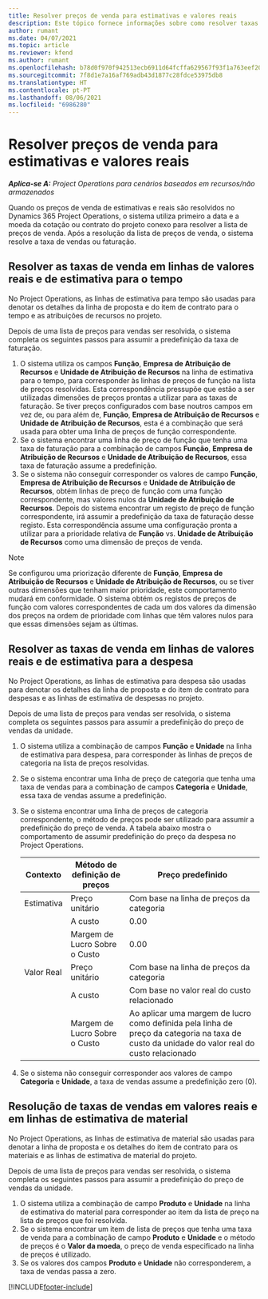 ```yaml
---
title: Resolver preços de venda para estimativas e valores reais
description: Este tópico fornece informações sobre como resolver taxas de venda para estimativas e valores reais.
author: rumant
ms.date: 04/07/2021
ms.topic: article
ms.reviewer: kfend
ms.author: rumant
ms.openlocfilehash: b78d0f970f942513ecb6911d64fcffa629567f93f1a763eef20ca168080e4d02
ms.sourcegitcommit: 7f8d1e7a16af769adb43d1877c28fdce53975db8
ms.translationtype: HT
ms.contentlocale: pt-PT
ms.lasthandoff: 08/06/2021
ms.locfileid: "6986280"
---
```

# <a name="resolve-sales-prices-for-estimates-and-actuals"></a>Resolver preços de venda para estimativas e valores reais

_**Aplica-se A:** Project Operations para cenários baseados em recursos/não armazenados_

Quando os preços de venda de estimativas e reais são resolvidos no Dynamics 365 Project Operations, o sistema utiliza primeiro a data e a moeda da cotação ou contrato do projeto conexo para resolver a lista de preços de venda. Após a resolução da lista de preços de venda, o sistema resolve a taxa de vendas ou faturação.

## <a name="resolve-sales-rates-on-actual-and-estimate-lines-for-time"></a>Resolver as taxas de venda em linhas de valores reais e de estimativa para o tempo

No Project Operations, as linhas de estimativa para tempo são usadas para denotar os detalhes da linha de proposta e do item de contrato para o tempo e as atribuições de recursos no projeto.

Depois de uma lista de preços para vendas ser resolvida, o sistema completa os seguintes passos para assumir a predefinição da taxa de faturação.

1. O sistema utiliza os campos **Função**, **Empresa de Atribuição de Recursos** e **Unidade de Atribuição de Recursos** na linha de estimativa para o tempo, para corresponder às linhas de preços de função na lista de preços resolvidas. Esta correspondência pressupõe que estão a ser utilizadas dimensões de preços prontas a utilizar para as taxas de faturação. Se tiver preços configurados com base noutros campos em vez de, ou para além de, **Função**, **Empresa de Atribuição de Recursos** e **Unidade de Atribuição de Recursos**, esta é a combinação que será usada para obter uma linha de preços de função correspondente.
2. Se o sistema encontrar uma linha de preço de função que tenha uma taxa de faturação para a combinação de campos **Função**, **Empresa de Atribuição de Recursos** e **Unidade de Atribuição de Recursos**, essa taxa de faturação assume a predefinição.
3. Se o sistema não conseguir corresponder os valores de campo **Função**, **Empresa de Atribuição de Recursos** e **Unidade de Atribuição de Recursos**, obtém linhas de preço de função com uma função correspondente, mas valores nulos da **Unidade de Atribuição de Recursos**. Depois do sistema encontrar um registo de preço de função correspondente, irá assumir a predefinição da taxa de faturação desse registo. Esta correspondência assume uma configuração pronta a utilizar para a prioridade relativa de **Função** vs. **Unidade de Atribuição de Recursos** como uma dimensão de preços de venda.

> [!NOTE]
> Se configurou uma priorização diferente de **Função**, **Empresa de Atribuição de Recursos** e **Unidade de Atribuição de Recursos**, ou se tiver outras dimensões que tenham maior prioridade, este comportamento mudará em conformidade. O sistema obtém os registos de preços de função com valores correspondentes de cada um dos valores da dimensão dos preços na ordem de prioridade com linhas que têm valores nulos para que essas dimensões sejam as últimas.

## <a name="resolve-sales-rates-on-actual-and-estimate-lines-for-expense"></a>Resolver as taxas de venda em linhas de valores reais e de estimativa para a despesa

No Project Operations, as linhas de estimativa para despesa são usadas para denotar os detalhes da linha de proposta e do item de contrato para despesas e as linhas de estimativa de despesas no projeto.

Depois de uma lista de preços para vendas ser resolvida, o sistema completa os seguintes passos para assumir a predefinição do preço de vendas da unidade.

1. O sistema utiliza a combinação de campos **Função** e **Unidade** na linha de estimativa para despesa, para corresponder às linhas de preços de categoria na lista de preços resolvidas.
2. Se o sistema encontrar uma linha de preço de categoria que tenha uma taxa de vendas para a combinação de campos **Categoria** e **Unidade**, essa taxa de vendas assume a predefinição.
3. Se o sistema encontrar uma linha de preços de categoria correspondente, o método de preços pode ser utilizado para assumir a predefinição do preço de venda. A tabela abaixo mostra o comportamento de assumir predefinição do preço da despesa no Project Operations.

    | Contexto | Método de definição de preços | Preço predefinido |
    | --- | --- | --- |
    | Estimativa | Preço unitário | Com base na linha de preços da categoria |
    | &nbsp; | A custo | 0.00 |
    | &nbsp; | Margem de Lucro Sobre o Custo | 0.00 |
    | Valor Real | Preço unitário | Com base na linha de preços da categoria |
    | &nbsp; | A custo | Com base no valor real do custo relacionado |
    | &nbsp; | Margem de Lucro Sobre o Custo | Ao aplicar uma margem de lucro como definida pela linha de preço da categoria na taxa de custo da unidade do valor real do custo relacionado |

4. Se o sistema não conseguir corresponder aos valores de campo **Categoria** e **Unidade**, a taxa de vendas assume a predefinição zero (0).

## <a name="resolve-sales-rates-on-actual-and-estimate-lines-for-material"></a>Resolução de taxas de vendas em valores reais e em linhas de estimativa de material

No Project Operations, as linhas de estimativa de material são usadas para denotar a linha de proposta e os detalhes do item de contrato para os materiais e as linhas de estimativa de material do projeto.

Depois de uma lista de preços para vendas ser resolvida, o sistema completa os seguintes passos para assumir a predefinição do preço de vendas da unidade.

1. O sistema utiliza a combinação de campo **Produto** e **Unidade** na linha de estimativa do material para corresponder ao item da lista de preço na lista de preços que foi resolvida.
2. Se o sistema encontrar um item de lista de preços que tenha uma taxa de venda para a combinação de campo **Produto** e **Unidade** e o método de preços é o **Valor da moeda**, o preço de venda especificado na linha de preços é utilizado.
3. Se os valores dos campos **Produto** e **Unidade** não corresponderem, a taxa de vendas passa a zero.



[!INCLUDE[footer-include](../includes/footer-banner.md)]
